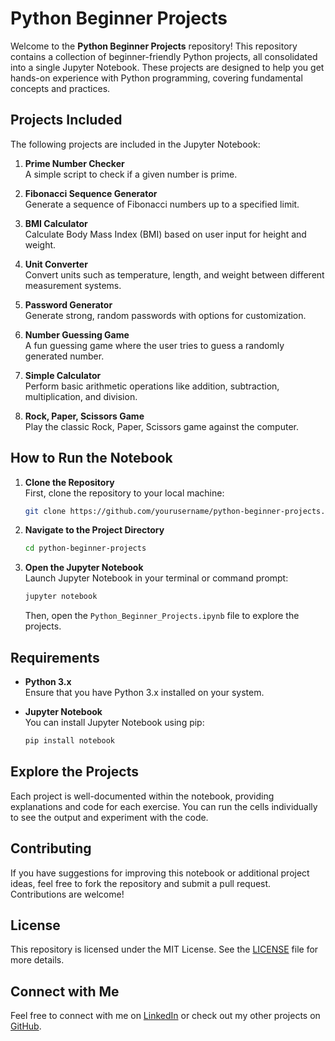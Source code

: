 # Python Beginner Projects

Welcome to the **Python Beginner Projects** repository! This repository contains a collection of beginner-friendly Python projects, all consolidated into a single Jupyter Notebook. These projects are designed to help you get hands-on experience with Python programming, covering fundamental concepts and practices.

## Projects Included

The following projects are included in the Jupyter Notebook:

1. **Prime Number Checker**  
   A simple script to check if a given number is prime.

2. **Fibonacci Sequence Generator**  
   Generate a sequence of Fibonacci numbers up to a specified limit.

3. **BMI Calculator**  
   Calculate Body Mass Index (BMI) based on user input for height and weight.

4. **Unit Converter**  
   Convert units such as temperature, length, and weight between different measurement systems.

5. **Password Generator**  
   Generate strong, random passwords with options for customization.

6. **Number Guessing Game**  
   A fun guessing game where the user tries to guess a randomly generated number.

7. **Simple Calculator**  
   Perform basic arithmetic operations like addition, subtraction, multiplication, and division.

8. **Rock, Paper, Scissors Game**  
   Play the classic Rock, Paper, Scissors game against the computer.

## How to Run the Notebook

1. **Clone the Repository**  
   First, clone the repository to your local machine:
   ```bash
   git clone https://github.com/yourusername/python-beginner-projects.git
   ```

2. **Navigate to the Project Directory**  
   ```bash
   cd python-beginner-projects
   ```

3. **Open the Jupyter Notebook**  
   Launch Jupyter Notebook in your terminal or command prompt:
   ```bash
   jupyter notebook
   ```
   Then, open the `Python_Beginner_Projects.ipynb` file to explore the projects.

## Requirements

- **Python 3.x**  
  Ensure that you have Python 3.x installed on your system.
  
- **Jupyter Notebook**  
  You can install Jupyter Notebook using pip:
  ```bash
  pip install notebook
  ```

## Explore the Projects

Each project is well-documented within the notebook, providing explanations and code for each exercise. You can run the cells individually to see the output and experiment with the code.

## Contributing

If you have suggestions for improving this notebook or additional project ideas, feel free to fork the repository and submit a pull request. Contributions are welcome!

## License

This repository is licensed under the MIT License. See the [LICENSE](LICENSE) file for more details.

## Connect with Me

Feel free to connect with me on [LinkedIn](https://www.linkedin.com/in/nehal1) or check out my other projects on [GitHub](https://github.com/iNehal).
